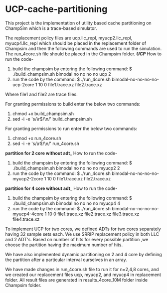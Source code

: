 # UCP-cache-partitioning
This project is the implementation of utility based cache partitioning on ChampSim which is a trace-based simulator.

The replacement policy files are ucp.llc_repl, myucp2.llc_repl, myucp4.llc_repl which should be placed in the replacement folder of Champsim and then the following commands are used to run the simulation. The run_4core.sh file should be placed in the Champsim folder.
_____UCP_____
How to run the code-
1. build the champsim by entering the following command:
   $ ./build_champsim.sh bimodal no no no no ucp 2
2. run the code by the command:
   $ ./run_4core.sh bimodal-no-no-no-no-ucp-2core 1 10 0 file1.trace.xz file2.trace.xz

Where file1 and file2 are trace files.

For granting permissions to build enter the below two commands:
1. chmod +x build_champsim.sh
2. sed -i -e 's/\r$/\n/' build_champsim.sh

For granting permissions to run enter the below two commands:
1. chmod +x run_4core.sh
2. sed -i -e 's/\r$/\n/' run_4core.sh

____partition for 2 core without adt_____
How to run the code-
1. build the champsim by entering the following command:
   $ ./build_champsim.sh bimodal no no no no myucp2 2
2. run the code by the command:
   $ ./run_4core.sh bimodal-no-no-no-no-myucp2-2core 1 10 0 file1.trace.xz file2.trace.xz

____partition for 4 core without adt_____
How to run the code-
1. build the champsim by entering the following command:
   $ ./build_champsim.sh bimodal no no no no myucp4 4
2. run the code by the command:
   $ ./run_4core.sh bimodal-no-no-no-no-myucp4-4core 1 10 0 file1.trace.xz file2.trace.xz file3.trace.xz file4.trace.xz


To implement UCP for two cores, we defined ADTs for two cores separately having 32 sample sets each.
We use SRRIP replacement policy in both LLC and 2 ADT's.
Based on number of hits for every possible partition ,we choose the partition having the maximum number of hits.

We have also implemented dynamic partitioning on 2 and 4 core by defining the partition after a particular interval ourselves in an array.

We have made changes in run_4core.sh file to run it for n=2,4,8 cores, and we created our replacement files ucp, myucp2, and myucp4 in replacement folder.
All result files are generated in results_4core_10M folder inside Champsim folder.